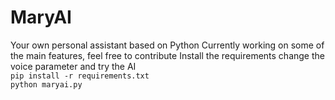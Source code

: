 # MaryAI
Your own personal assistant based on Python
Currently working on some of the main features, feel free to contribute
Install the requirements change the voice parameter and try the AI<br>
`pip install -r requirements.txt`<br>
`python maryai.py`
